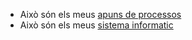 - Això són els meus [apuns de processos](processos)
- Això són els meus [sistema informatic](Martorell_Serra_Andreu_Sistema_Informatic.pdf)